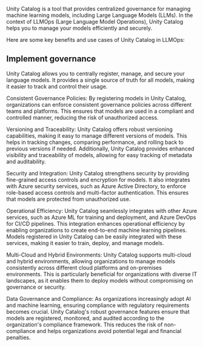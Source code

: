Unity Catalog is a tool that provides centralized governance for managing machine learning models, including Large Language Models (LLMs). In the context of LLMOps (Large Language Model Operations), Unity Catalog helps you to manage your models efficiently and securely.

Here are some key benefits and use cases of Unity Catalog in LLMOps:

## Implement governance

Unity Catalog allows you to centrally register, manage, and secure your language models. It provides a single source of truth for all models, making it easier to track and control their usage.

Consistent Governance Policies: By registering models in Unity Catalog, organizations can enforce consistent governance policies across different teams and platforms. This ensures that models are used in a compliant and controlled manner, reducing the risk of unauthorized access.

Versioning and Traceability: Unity Catalog offers robust versioning capabilities, making it easy to manage different versions of models. This helps in tracking changes, comparing performance, and rolling back to previous versions if needed. Additionally, Unity Catalog provides enhanced visibility and traceability of models, allowing for easy tracking of metadata and auditability.

Security and Integration: Unity Catalog strengthens security by providing fine-grained access controls and encryption for models. It also integrates with Azure security services, such as Azure Active Directory, to enforce role-based access controls and multi-factor authentication. This ensures that models are protected from unauthorized use.

Operational Efficiency: Unity Catalog seamlessly integrates with other Azure services, such as Azure ML for training and deployment, and Azure DevOps for CI/CD pipelines. This integration enhances operational efficiency by enabling organizations to create end-to-end machine learning pipelines. Models registered in Unity Catalog can be easily integrated with these services, making it easier to train, deploy, and manage models.

Multi-Cloud and Hybrid Environments: Unity Catalog supports multi-cloud and hybrid environments, allowing organizations to manage models consistently across different cloud platforms and on-premises environments. This is particularly beneficial for organizations with diverse IT landscapes, as it enables them to deploy models without compromising on governance or security.

Data Governance and Compliance: As organizations increasingly adopt AI and machine learning, ensuring compliance with regulatory requirements becomes crucial. Unity Catalog's robust governance features ensure that models are registered, monitored, and audited according to the organization's compliance framework. This reduces the risk of non-compliance and helps organizations avoid potential legal and financial penalties.